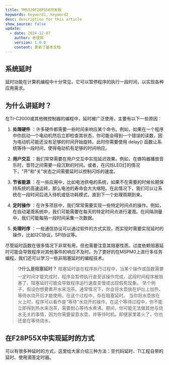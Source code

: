 ```yaml
---
title: TMS320F28P550开发板
keywords: keyword1, keyword2
desc: description for this article
show_source: false
update:
  - date: 2024-12-07
    author: 老怪鸽
    version: 1.0.0
    content: 更新了基本文档
---
```


## 系统延时

延时功能在计算机编程中十分常见，它可以暂停程序的执行一段时间，以实现各种应用需求。

## 为什么讲延时？

在TI-C2000或其他微控制器的编程中，延时被广泛使用，主要有以下一些原因：

1. **处理硬件** ：许多硬件都需要一些时间来响应某个命令。例如，如果在一个程序中你启动一个电动机然后立即检查其状态，你可能会得到一个错误的读数，因为电动机可能还没有足够的时间开始旋转。此时你需要使用 delay() 函数让系统等待一段时间，使得电动机有足够的时间响应。

2. **用户交互** ：我们常常需要在用户交互中实现延迟效果。例如，在蜂鸣器播放音乐时，音符之间需要一段沉默的时间。或者，在闪烁LED灯的情况下，"开"和"关"状态之间需要延时以控制闪烁的速度。

3. **节省能源** ：在一些应用中，比如电池供电的系统，如果不在需要的时候长期保持系统的高速运转，那么电池的寿命会大大缩短。在此情况下，我们可以让系统在一段时间后进入待机或低功耗模式，直到下一个处理周期到来。

4. **定时操作** ：在许多项目中，我们常常需要实现一些特定时间点的操作。例如，在自动灌溉系统中，我们可能需要在每天的特定时间点进行灌溉。在间隔测量中，我们可能每隔一段时间采集一次数据。

5. **处理时序** ：一些通信协议可以通过软件的方式实现，而实现时需要实现延时的操作，比如I2C协议，SPI协议等。

尽管延时函数在很多情况下非常有用，但也需要注意其阻塞性质。过度依赖阻塞延时可能会导致程序对其他事件的响应不及时。为了更好的在MSPM0上进行多任务编程，我们还可以学习一些非阻塞延时的编程技术。

>!❓**什么是阻塞延时？**
> 阻塞延时是在程序执行过程中，当某个操作或函数需要一定时间才能完成时，程序会暂停执行直至该操作完成，这段时间程序被阻塞了。阻塞延时可能会导致程序运行速度变慢或出现假死现象。 举个例子，假设你想要煮开水来泡茶。通常情况下，你会将水壶放在炉灶上加热，等待水烧开后才能使用。在这个过程中，存在阻塞延时。 当你将水壶放在火上时，程序可以看作是“等待”水烧开的操作。在这个等待过程中，你不能立即得到热水来泡茶，需要耐心等待水煮沸。期间，你可能无法做其他与烧水无关的事情，因为你需要留意水壶，并等待时机。即便家里着火了，你也还是在等待烧水。

## 在F28P55X中实现延时的方式

可以有很多种延时的方式，这里给大家介绍三种方法：空代码延时、TI工程自带的延时、使用滴答定时器。